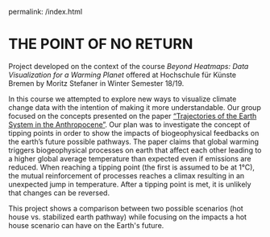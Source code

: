 permalink: /index.html
# THE POINT OF NO RETURN

Project developed on the context of the course _Beyond Heatmaps: Data Visualization for a Warming Planet_ offered at Hochschule für Künste Bremen by Moritz Stefaner in Winter Semester 18/19.

In this course we attempted to explore new ways to visualize climate change data with the intention of making it more understandable. Our group focused on the concepts presented on the paper [“Trajectories of the Earth System in the Anthropocene”](https://www.researchgate.net/publication/326876618_Trajectories_of_the_Earth_System_in_the_Anthropocene). Our plan was to investigate the concept of tipping points in order to show the impacts of biogeophysical feedbacks on the earth’s future possible pathways. The paper claims that global warming triggers biogeophysical processes on earth that affect each other leading to a higher global average temperature than expected even if emissions are reduced. When reaching a tipping point (the first is assumed to be at 1°C), the mutual reinforcement of processes reaches a climax resulting in an unexpected jump in temperature. After a tipping point is met, it is unlikely that changes can be reversed.

This project shows a comparison between two possible scenarios (hot house vs. stabilized earth pathway) while focusing on the impacts a hot house scenario can have on the Earth's future. 

